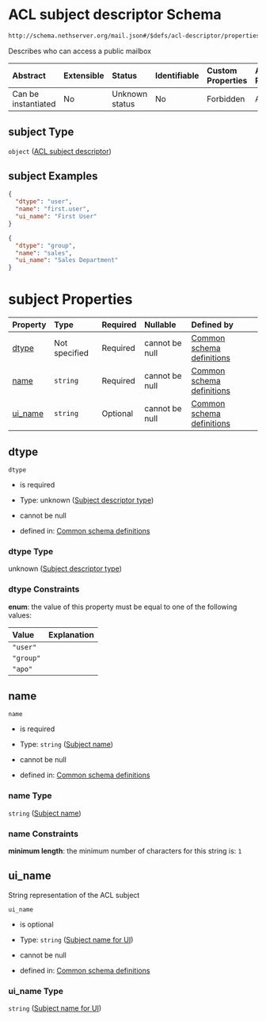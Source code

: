 # ACL subject descriptor Schema

```txt
http://schema.nethserver.org/mail.json#/$defs/acl-descriptor/properties/subject
```

Describes who can access a public mailbox

| Abstract            | Extensible | Status         | Identifiable | Custom Properties | Additional Properties | Access Restrictions | Defined In                                      |
| :------------------ | :--------- | :------------- | :----------- | :---------------- | :-------------------- | :------------------ | :---------------------------------------------- |
| Can be instantiated | No         | Unknown status | No           | Forbidden         | Allowed               | none                | [mail.json\*](mail.json "open original schema") |

## subject Type

`object` ([ACL subject descriptor](mail-defs-acl-subject-descriptor.md))

## subject Examples

```json
{
  "dtype": "user",
  "name": "first.user",
  "ui_name": "First User"
}
```

```json
{
  "dtype": "group",
  "name": "sales",
  "ui_name": "Sales Department"
}
```

# subject Properties

| Property             | Type          | Required | Nullable       | Defined by                                                                                                                                                                       |
| :------------------- | :------------ | :------- | :------------- | :------------------------------------------------------------------------------------------------------------------------------------------------------------------------------- |
| [dtype](#dtype)      | Not specified | Required | cannot be null | [Common schema definitions](mail-defs-acl-subject-descriptor-properties-subject-descriptor-type.md "http://schema.nethserver.org/mail.json#/$defs/acl-subject/properties/dtype") |
| [name](#name)        | `string`      | Required | cannot be null | [Common schema definitions](mail-defs-acl-subject-descriptor-properties-subject-name.md "http://schema.nethserver.org/mail.json#/$defs/acl-subject/properties/name")             |
| [ui\_name](#ui_name) | `string`      | Optional | cannot be null | [Common schema definitions](mail-defs-acl-subject-descriptor-properties-subject-name-for-ui.md "http://schema.nethserver.org/mail.json#/$defs/acl-subject/properties/ui_name")   |

## dtype



`dtype`

*   is required

*   Type: unknown ([Subject descriptor type](mail-defs-acl-subject-descriptor-properties-subject-descriptor-type.md))

*   cannot be null

*   defined in: [Common schema definitions](mail-defs-acl-subject-descriptor-properties-subject-descriptor-type.md "http://schema.nethserver.org/mail.json#/$defs/acl-subject/properties/dtype")

### dtype Type

unknown ([Subject descriptor type](mail-defs-acl-subject-descriptor-properties-subject-descriptor-type.md))

### dtype Constraints

**enum**: the value of this property must be equal to one of the following values:

| Value     | Explanation |
| :-------- | :---------- |
| `"user"`  |             |
| `"group"` |             |
| `"apo"`   |             |

## name



`name`

*   is required

*   Type: `string` ([Subject name](mail-defs-acl-subject-descriptor-properties-subject-name.md))

*   cannot be null

*   defined in: [Common schema definitions](mail-defs-acl-subject-descriptor-properties-subject-name.md "http://schema.nethserver.org/mail.json#/$defs/acl-subject/properties/name")

### name Type

`string` ([Subject name](mail-defs-acl-subject-descriptor-properties-subject-name.md))

### name Constraints

**minimum length**: the minimum number of characters for this string is: `1`

## ui\_name

String representation of the ACL subject

`ui_name`

*   is optional

*   Type: `string` ([Subject name for UI](mail-defs-acl-subject-descriptor-properties-subject-name-for-ui.md))

*   cannot be null

*   defined in: [Common schema definitions](mail-defs-acl-subject-descriptor-properties-subject-name-for-ui.md "http://schema.nethserver.org/mail.json#/$defs/acl-subject/properties/ui_name")

### ui\_name Type

`string` ([Subject name for UI](mail-defs-acl-subject-descriptor-properties-subject-name-for-ui.md))
